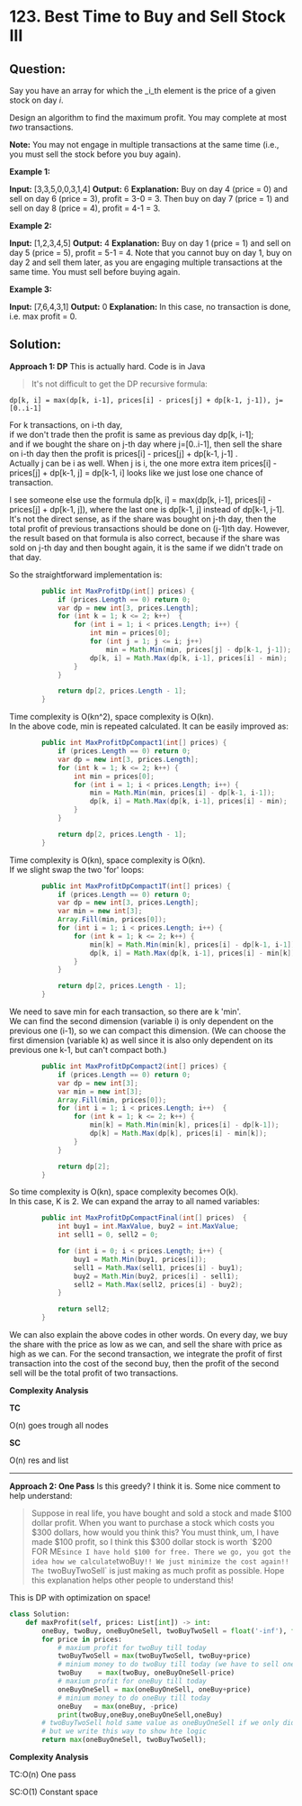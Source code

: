 
  

# 123. Best Time to Buy and Sell Stock III

  

  

## Question:


Say you have an array for which the  _i_th  element is the price of a given stock on day  _i_.

Design an algorithm to find the maximum profit. You may complete at most  _two_  transactions.

**Note:** You may not engage in multiple transactions at the same time (i.e., you must sell the stock before you buy again).

**Example 1:**

**Input:** [3,3,5,0,0,3,1,4]
**Output:** 6
**Explanation:** Buy on day 4 (price = 0) and sell on day 6 (price = 3), profit = 3-0 = 3.
             Then buy on day 7 (price = 1) and sell on day 8 (price = 4), profit = 4-1 = 3.

**Example 2:**

**Input:** [1,2,3,4,5]
**Output:** 4
**Explanation:** Buy on day 1 (price = 1) and sell on day 5 (price = 5), profit = 5-1 = 4.
             Note that you cannot buy on day 1, buy on day 2 and sell them later, as you are
             engaging multiple transactions at the same time. You must sell before buying again.

**Example 3:**

**Input:** [7,6,4,3,1]
**Output:** 0
**Explanation:** In this case, no transaction is done, i.e. max profit = 0.
## Solution:
**Approach 1: DP**
This is actually hard. Code is in Java
> It's not difficult to get the DP recursive formula:

```
dp[k, i] = max(dp[k, i-1], prices[i] - prices[j] + dp[k-1, j-1]), j=[0..i-1]
```
For k transactions, on i-th day,  
if we don't trade then the profit is same as previous day dp[k, i-1];  
and if we bought the share on j-th day where j=[0..i-1], then sell the share on i-th day then the profit is prices[i] - prices[j] + dp[k-1, j-1] .  
Actually j can be i as well. When j is i, the one more extra item prices[i] - prices[j] + dp[k-1, j] = dp[k-1, i] looks like we just lose one chance of transaction.

I see someone else use the formula dp[k, i] = max(dp[k, i-1], prices[i] - prices[j] + dp[k-1, j]), where the last one is dp[k-1, j] instead of dp[k-1, j-1]. It's not the direct sense, as if the share was bought on j-th day, then the total profit of previous transactions should be done on (j-1)th day. However, the result based on that formula is also correct, because if the share was sold on j-th day and then bought again, it is the same if we didn't trade on that day.

So the straightforward implementation is:

```java
        public int MaxProfitDp(int[] prices) {
            if (prices.Length == 0) return 0;
            var dp = new int[3, prices.Length];
            for (int k = 1; k <= 2; k++)  {
                for (int i = 1; i < prices.Length; i++) {
                    int min = prices[0];
                    for (int j = 1; j <= i; j++)
                        min = Math.Min(min, prices[j] - dp[k-1, j-1]);
                    dp[k, i] = Math.Max(dp[k, i-1], prices[i] - min);
                }
            }

            return dp[2, prices.Length - 1];
        }
```

Time complexity is O(kn^2), space complexity is O(kn).  
In the above code, min is repeated calculated. It can be easily improved as:

```java
        public int MaxProfitDpCompact1(int[] prices) {
            if (prices.Length == 0) return 0;
            var dp = new int[3, prices.Length];
            for (int k = 1; k <= 2; k++) {
                int min = prices[0];
                for (int i = 1; i < prices.Length; i++) {
                    min = Math.Min(min, prices[i] - dp[k-1, i-1]);
                    dp[k, i] = Math.Max(dp[k, i-1], prices[i] - min);
                }
            }

            return dp[2, prices.Length - 1];
        }

```

Time complexity is O(kn), space complexity is O(kn).  
If we slight swap the two 'for' loops:

```java
        public int MaxProfitDpCompact1T(int[] prices) {
            if (prices.Length == 0) return 0;
            var dp = new int[3, prices.Length];
            var min = new int[3];
            Array.Fill(min, prices[0]);
            for (int i = 1; i < prices.Length; i++) {
                for (int k = 1; k <= 2; k++) {
                    min[k] = Math.Min(min[k], prices[i] - dp[k-1, i-1]);
                    dp[k, i] = Math.Max(dp[k, i-1], prices[i] - min[k]);
                }
            }

            return dp[2, prices.Length - 1];
        }

```

We need to save min for each transaction, so there are k 'min'.  
We can find the second dimension (variable i) is only dependent on the previous one (i-1), so we can compact this dimension. (We can choose the first dimension (variable k) as well since it is also only dependent on its previous one k-1, but can't compact both.)

```java
        public int MaxProfitDpCompact2(int[] prices) {
            if (prices.Length == 0) return 0;
            var dp = new int[3];
            var min = new int[3];
            Array.Fill(min, prices[0]);
            for (int i = 1; i < prices.Length; i++)  {
                for (int k = 1; k <= 2; k++) {
                    min[k] = Math.Min(min[k], prices[i] - dp[k-1]);
                    dp[k] = Math.Max(dp[k], prices[i] - min[k]);
                }
            }

            return dp[2];
        }

```

So time complexity is O(kn), space complexity becomes O(k).  
In this case, K is 2. We can expand the array to all named variables:

```java
        public int MaxProfitDpCompactFinal(int[] prices)  {
            int buy1 = int.MaxValue, buy2 = int.MaxValue;
            int sell1 = 0, sell2 = 0;

            for (int i = 0; i < prices.Length; i++) {
                buy1 = Math.Min(buy1, prices[i]);
                sell1 = Math.Max(sell1, prices[i] - buy1);
                buy2 = Math.Min(buy2, prices[i] - sell1);
                sell2 = Math.Max(sell2, prices[i] - buy2);
            }

            return sell2;
        }
```

We can also explain the above codes in other words. On every day, we buy the share with the price as low as we can, and sell the share with price as high as we can. For the second transaction, we integrate the profit of first transaction into the cost of the second buy, then the profit of the second sell will be the total profit of two transactions.

**Complexity Analysis**

**TC**

O(n)  goes trough all nodes

**SC**

O(n) res and list

---

**Approach 2: One Pass**
Is this greedy? I think it is.
Some nice comment to help understand:

> Suppose in real life, you have bought and sold a stock and made $100
> dollar profit. When you want to purchase a stock which costs you $300
> dollars, how would you think this? You must think, um, I have made
> $100 profit, so I think this $300 dollar stock is worth `$200`  `FOR
> ME` since I have hold $100 for free. There we go, you got the idea
> how we calculate `twoBuy`!! We just minimize the cost again!! The
> `twoBuyTwoSell` is just making as much profit as possible.   Hope this
> explanation helps other people to understand this!
> 
This is DP with optimization on space! 
```python
class Solution:
    def maxProfit(self, prices: List[int]) -> int:
        oneBuy, twoBuy, oneBuyOneSell, twoBuyTwoSell = float('-inf'), float('-inf'), 0, 0
        for price in prices:
            # maxium profit for twoBuy till today
            twoBuyTwoSell = max(twoBuyTwoSell, twoBuy+price)
            # minium money to do twoBuy till today (we have to sell oneBuy first, using maxium profit til yesterday)
            twoBuy    = max(twoBuy, oneBuyOneSell-price)
            # maxium profit for oneBuy till today
            oneBuyOneSell = max(oneBuyOneSell, oneBuy+price)
            # minium money to do oneBuy till today
            oneBuy   = max(oneBuy, -price)
            print(twoBuy,oneBuy,oneBuyOneSell,oneBuy)
        # twoBuyTwoSell hold same value as oneBuyOneSell if we only did oneBuyOneSell
        # but we write this way to show hte logic
        return max(oneBuyOneSell, twoBuyTwoSell);
```

**Complexity Analysis**

TC:O(n) One pass

SC:O(1) Constant space
